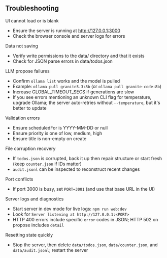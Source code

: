 ## Troubleshooting

UI cannot load or is blank
- Ensure the server is running at http://127.0.0.1:3000
- Check the browser console and server logs for errors

Data not saving
- Verify write permissions to the data/ directory and that it exists
- Check for JSON parse errors in data/todos.json

LLM propose failures
- Confirm `ollama list` works and the model is pulled
- Example: `ollama pull granite3.3:8b` (or `ollama pull granite-code:8b`)
- Increase GLOBAL_TIMEOUT_SECS if generations are slow
 - If you see errors mentioning an unknown CLI flag for temperature, upgrade Ollama; the server auto-retries without `--temperature`, but it's better to update

Validation errors
- Ensure scheduledFor is YYYY-MM-DD or null
- Ensure priority is one of low, medium, high
- Ensure title is non-empty on create

File corruption recovery
- If `todos.json` is corrupted, back it up then repair structure or start fresh (keep `counter.json` if IDs matter)
- `audit.jsonl` can be inspected to reconstruct recent changes

Port conflicts
- If port 3000 is busy, set `PORT=3001` (and use that base URL in the UI)

Server logs and diagnostics
- Start server in dev mode for live logs: `npm run web:dev`
- Look for `Server listening at http://127.0.0.1:<PORT>`
- HTTP 400 errors include specific `error` codes in JSON; HTTP 502 on propose includes `detail`

Resetting state quickly
- Stop the server, then delete `data/todos.json`, `data/counter.json`, and `data/audit.jsonl`; restart the server


